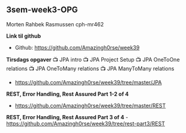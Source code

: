 
## 3sem-week3-OPG

Morten Rahbek Rasmussen
cph-mr462

**Link til github**

- Github: https://github.com/Amazingh0rse/week39


**Tirsdags opgaver**
📺 JPA intro
📺 JPA Project Setup
📺 JPA OneToOne relations
📺 JPA OneToMany relations 
📺 JPA ManyToMany relations

- https://github.com/Amazingh0rse/week39/tree/master/JPA


**REST, Error Handling, Rest Assured Part 1-2 of 4**
- https://github.com/Amazingh0rse/week39/tree/master/REST

**REST, Error Handling, Rest Assured Part 3 of 4**
-https://github.com/Amazingh0rse/week39/tree/rest-part3/REST



